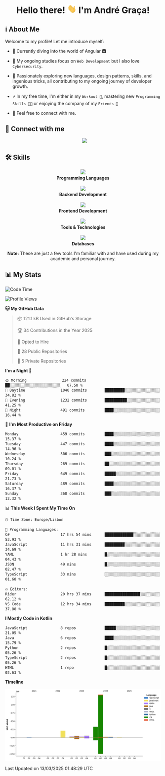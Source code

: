 <h1 align="center">Hello there! <img src="https://raw.githubusercontent.com/ABSphreak/ABSphreak/master/gifs/Hi.gif" width="30"> I'm André Graça!</h1>

## ℹ️ About Me

Welcome to my profile! Let me introduce myself:

- 🔭 Currently diving into the world of Angular 🅰️

- 🌱 My ongoing studies focus on `Web Development` but I also love `Cybersecurity`.
 
- 🚀 Passionately exploring new languages, design patterns, skills, and ingenious tricks, all contributing to my ongoing journey of developer growth.

- ⚡ In my free time, I'm either in my `Workout 💪`, mastering new `Programming Skills 👨‍💻` or enjoying the company of my `Friends 👥`

- 💬 Feel free to connect with me.

## 🤝 Connect with me

<p align="center">
  <a style="margin-left: 10px;" target="_blank" href="mailto:andre.graca.2001@gmail.com">
    <img width="50px" src="https://static.vecteezy.com/system/resources/previews/022/484/516/non_2x/google-mail-gmail-icon-logo-symbol-free-png.png">
  </a>
</p>

## 🛠️ Skills

<div align="center">
  <p align="center">
    <img src="https://skillicons.dev/icons?i=kotlin,java,js,ts,python,c&perline=6" /><br/>
    <b>Programming Languages</b><br/><br/>
    <img src="https://skillicons.dev/icons?i=spring,nodejs,express&perline=5" /><br/>
    <b>Backend Development</b><br/><br/>
    <img src="https://skillicons.dev/icons?i=react,nextjs,html,css,bootstrap,tailwind&perline=6" /><br/>
    <b>Frontend Development</b><br/><br/>
    <img src="https://skillicons.dev/icons?i=docker,linux,bash,git,github,androidstudio,jenkins,postman&perline=9" /><br/>
    <b>Tools & Technologies</b><br/><br/>
    <img src="https://skillicons.dev/icons?i=postgres,mongodb&perline=2" /><br/>
    <b>Databases</b>
  </p> 
  <p align="center"><b>Note:</b> These are just a few tools I'm familiar with and have used during my academic and personal journey.</p>
</div>

## 📊 My Stats

<!--START_SECTION:waka-->
![Code Time](http://img.shields.io/badge/Code%20Time-1%2C818%20hrs%2032%20mins-blue)

![Profile Views](http://img.shields.io/badge/Profile%20Views-0-blue)

**🐱 My GitHub Data** 

> 📦 121.1 kB Used in GitHub's Storage 
 > 
> 🏆 34 Contributions in the Year 2025
 > 
> 💼 Opted to Hire
 > 
> 📜 28 Public Repositories 
 > 
> 🔑 5 Private Repositories 
 > 
**I'm a Night 🦉** 

```text
🌞 Morning                224 commits         ██░░░░░░░░░░░░░░░░░░░░░░░   07.50 % 
🌆 Daytime                1040 commits        █████████░░░░░░░░░░░░░░░░   34.82 % 
🌃 Evening                1232 commits        ██████████░░░░░░░░░░░░░░░   41.25 % 
🌙 Night                  491 commits         ████░░░░░░░░░░░░░░░░░░░░░   16.44 % 
```
📅 **I'm Most Productive on Friday** 

```text
Monday                   459 commits         ████░░░░░░░░░░░░░░░░░░░░░   15.37 % 
Tuesday                  447 commits         ████░░░░░░░░░░░░░░░░░░░░░   14.96 % 
Wednesday                306 commits         ███░░░░░░░░░░░░░░░░░░░░░░   10.24 % 
Thursday                 269 commits         ██░░░░░░░░░░░░░░░░░░░░░░░   09.01 % 
Friday                   649 commits         █████░░░░░░░░░░░░░░░░░░░░   21.73 % 
Saturday                 489 commits         ████░░░░░░░░░░░░░░░░░░░░░   16.37 % 
Sunday                   368 commits         ███░░░░░░░░░░░░░░░░░░░░░░   12.32 % 
```


📊 **This Week I Spent My Time On** 

```text
🕑︎ Time Zone: Europe/Lisbon

💬 Programming Languages: 
C#                       17 hrs 54 mins      █████████████░░░░░░░░░░░░   53.93 % 
JavaScript               11 hrs 31 mins      █████████░░░░░░░░░░░░░░░░   34.69 % 
YAML                     1 hr 28 mins        █░░░░░░░░░░░░░░░░░░░░░░░░   04.43 % 
JSON                     49 mins             █░░░░░░░░░░░░░░░░░░░░░░░░   02.47 % 
TypeScript               33 mins             ░░░░░░░░░░░░░░░░░░░░░░░░░   01.68 % 

🔥 Editors: 
Rider                    20 hrs 37 mins      ████████████████░░░░░░░░░   62.12 % 
VS Code                  12 hrs 34 mins      █████████░░░░░░░░░░░░░░░░   37.88 % 
```

**I Mostly Code in Kotlin** 

```text
JavaScript               8 repos             █████░░░░░░░░░░░░░░░░░░░░   21.05 % 
Java                     6 repos             ████░░░░░░░░░░░░░░░░░░░░░   15.79 % 
Python                   2 repos             █░░░░░░░░░░░░░░░░░░░░░░░░   05.26 % 
TypeScript               2 repos             █░░░░░░░░░░░░░░░░░░░░░░░░   05.26 % 
HTML                     1 repo              █░░░░░░░░░░░░░░░░░░░░░░░░   02.63 % 
```



**Timeline**

![Lines of Code chart](https://raw.githubusercontent.com/AndreGraca3/AndreGraca3/main/assets/bar_graph.png)


 Last Updated on 13/03/2025 01:48:29 UTC
<!--END_SECTION:waka-->
